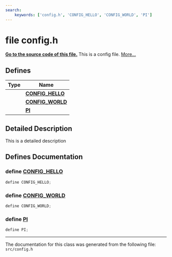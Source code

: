 ```yaml
---
search:
    keywords: ['config.h', 'CONFIG_HELLO', 'CONFIG_WORLD', 'PI']
---
```


# file config.h

**[Go to the source code of this file.](config_8h_source.md)**
This is a config file. [More...](#detailed-description)

## Defines

|Type|Name|
|-----|-----|
||[**CONFIG\_HELLO**](group__animals.md#gaca5c9bba70e4fd0509afbf0d0b0deaa8)|
||[**CONFIG\_WORLD**](group__animals.md#ga6e0362a8d59c25d8acd60d0ccf2f17b3)|
||[**PI**](group__animals.md#ga598a3330b3c21701223ee0ca14316eca)|


## Detailed Description

This is a detailed description 
## Defines Documentation

### define <a id="gaca5c9bba70e4fd0509afbf0d0b0deaa8" href="#gaca5c9bba70e4fd0509afbf0d0b0deaa8">CONFIG\_HELLO</a>

```cpp
define CONFIG_HELLO;
```



### define <a id="ga6e0362a8d59c25d8acd60d0ccf2f17b3" href="#ga6e0362a8d59c25d8acd60d0ccf2f17b3">CONFIG\_WORLD</a>

```cpp
define CONFIG_WORLD;
```



### define <a id="ga598a3330b3c21701223ee0ca14316eca" href="#ga598a3330b3c21701223ee0ca14316eca">PI</a>

```cpp
define PI;
```





----------------------------------------
The documentation for this class was generated from the following file: `src/config.h`
